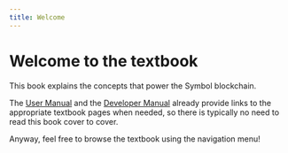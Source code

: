 ```yaml
---
title: Welcome
---
```


# Welcome to the textbook

This book explains the concepts that power the Symbol blockchain.

The [User Manual](../userbook/intro.md) and the [Developer Manual](../devbook/intro.md) already provide links to the appropriate textbook pages when needed, so there is typically no need to read this book cover to cover.

Anyway, feel free to browse the textbook using the navigation menu!
